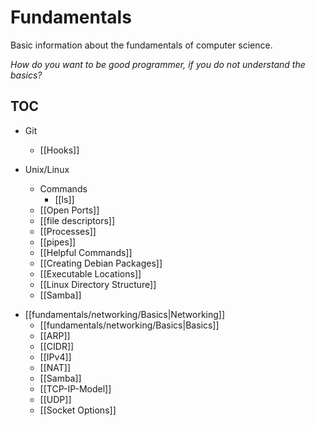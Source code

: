 # Fundamentals
Basic information about the fundamentals of computer science. 

*How do you want to be good programmer, if you do not understand the basics?*

## TOC
- Git
	* [[Hooks]]
	
- Unix/Linux
     * Commands
		  * [[ls]] 
	 * [[Open Ports]]
	 * [[file descriptors]]
	 * [[Processes]]
	 * [[pipes]]
	 * [[Helpful Commands]]
	 * [[Creating Debian Packages]]
	 * [[Executable Locations]]
	 * [[Linux Directory Structure]]
	 * [[Samba]]

* [[fundamentals/networking/Basics|Networking]]
	*  [[fundamentals/networking/Basics|Basics]]
	* [[ARP]]
	* [[CIDR]]
	* [[IPv4]]
	* [[NAT]]
	* [[Samba]]
	* [[TCP-IP-Model]]
	* [[UDP]]
	* [[Socket Options]]
